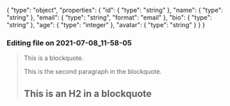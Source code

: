 {
  "type": "object",
  "properties": {
    "id": { "type": "string" },
    "name": { "type": "string" },
    "email": { "type": "string", "format": "email" },
    "bio": { "type": "string" },
    "age": { "type": "integer" },
    "avatar": { "type": "string" }
  }
}

### Editing file on 2021-07-08_11-58-05

> This is a blockquote.
>
> This is the second paragraph in the blockquote.
>
> ## This is an H2 in a blockquote


